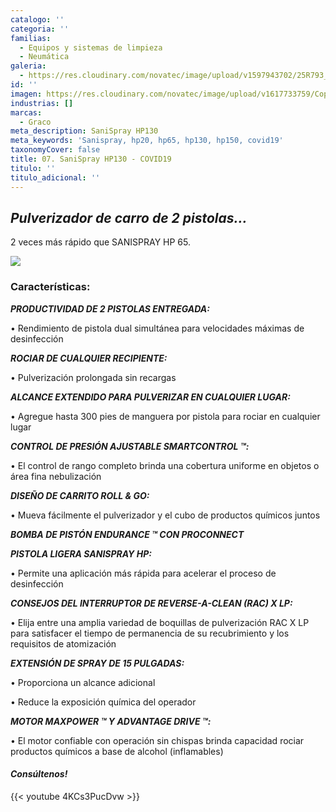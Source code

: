 ```yaml
---
catalogo: ''
categoria: ''
familias:
  - Equipos y sistemas de limpieza
  - Neumática
galeria:
  - https://res.cloudinary.com/novatec/image/upload/v1597943702/25R793_SaniSpray_HP_130_Main_aobzxb.jpg
id: ''
imagen: https://res.cloudinary.com/novatec/image/upload/v1617733759/Copia_de_Dise%C3%B1o_sin_t%C3%ADtulo_27_ohpole.png
industrias: []
marcas:
  - Graco
meta_description: SaniSpray HP130
meta_keywords: 'Sanispray, hp20, hp65, hp130, hp150, covid19'
taxonomyCover: false
title: 07. SaniSpray HP130 - COVID19
titulo: ''
titulo_adicional: ''
---
```





## **_Pulverizador de carro de 2 pistolas..._**

2 veces más rápido que SANISPRAY HP 65.

![](https://res.cloudinary.com/novatec/v1597944048/sanispray_omdn1q.jpg)

### **Características:**

**_PRODUCTIVIDAD DE 2 PISTOLAS ENTREGADA:_**

• Rendimiento de pistola dual simultánea para velocidades máximas de desinfección

**_ROCIAR DE CUALQUIER RECIPIENTE:_**

• Pulverización prolongada sin recargas

**_ALCANCE EXTENDIDO PARA PULVERIZAR EN CUALQUIER LUGAR:_**

• Agregue hasta 300 pies de manguera por pistola para rociar en cualquier lugar

**_CONTROL DE PRESIÓN AJUSTABLE SMARTCONTROL ™:_**

• El control de rango completo brinda una cobertura uniforme en objetos o área fina nebulización

**_DISEÑO DE CARRITO ROLL & GO:_**

• Mueva fácilmente el pulverizador y el cubo de productos químicos juntos

**_BOMBA DE PISTÓN ENDURANCE ™ CON PROCONNECT_**

**_PISTOLA LIGERA SANISPRAY HP:_**

• Permite una aplicación más rápida para acelerar el proceso de desinfección

**_CONSEJOS DEL INTERRUPTOR DE REVERSE-A-CLEAN (RAC) X LP:_**

• Elija entre una amplia variedad de boquillas de pulverización RAC X LP para satisfacer el tiempo de permanencia de su recubrimiento y los requisitos de atomización

**_EXTENSIÓN DE SPRAY DE 15 PULGADAS:_**

• Proporciona un alcance adicional

• Reduce la exposición química del operador

**_MOTOR MAXPOWER ™ Y ADVANTAGE DRIVE ™:_**

• El motor confiable con operación sin chispas brinda capacidad rociar productos químicos a base de alcohol (inflamables)

#### **_Consúltenos!_**

{{< youtube 4KCs3PucDvw >}}
